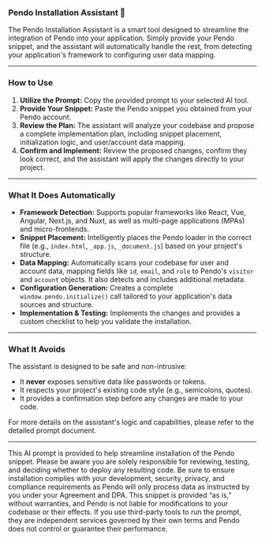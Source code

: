 ### Pendo Installation Assistant 🤖

The Pendo Installation Assistant is a smart tool designed to streamline the integration of Pendo into your application. Simply provide your Pendo snippet, and the assistant will automatically handle the rest, from detecting your application's framework to configuring user data mapping.

---

### How to Use

1.  **Utilize the Prompt:** Copy the provided prompt to your selected AI tool. 
2.  **Provide Your Snippet:** Paste the Pendo snippet you obtained from your Pendo account.
3.  **Review the Plan:** The assistant will analyze your codebase and propose a complete implementation plan, including snippet placement, initialization logic, and user/account data mapping.
4.  **Confirm and Implement:** Review the proposed changes, confirm they look correct, and the assistant will apply the changes directly to your project.

---

### What It Does Automatically

* **Framework Detection:** Supports popular frameworks like React, Vue, Angular, Next.js, and Nuxt, as well as multi-page applications (MPAs) and micro-frontends.
* **Snippet Placement:** Intelligently places the Pendo loader in the correct file (e.g., `index.html`, `_app.js`, `_document.js`) based on your project's structure.
* **Data Mapping:** Automatically scans your codebase for user and account data, mapping fields like `id`, `email`, and `role` to Pendo's `visitor` and `account` objects. It also detects and includes additional metadata.
* **Configuration Generation:** Creates a complete `window.pendo.initialize()` call tailored to your application's data sources and structure.
* **Implementation & Testing:** Implements the changes and provides a custom checklist to help you validate the installation.

---

### What It Avoids

The assistant is designed to be safe and non-intrusive:

* It **never** exposes sensitive data like passwords or tokens.
* It respects your project's existing code style (e.g., semicolons, quotes).
* It provides a confirmation step before any changes are made to your code.

For more details on the assistant's logic and capabilities, please refer to the detailed prompt document.

---

This AI prompt is provided to help streamline installation of the Pendo snippet. Please be aware you are solely responsible for reviewing, testing, and deciding whether to deploy any resulting code. Be sure to ensure installation complies with your development, security, privacy, and compliance requirements as Pendo will only process data as instructed by you under your Agreement and DPA. This snippet is provided “as is,” without warranties, and Pendo is not liable for modifications to your codebase or their effects. If you use third-party tools to run the prompt, they are independent services governed by their own terms and Pendo does not control or guarantee their performance.
